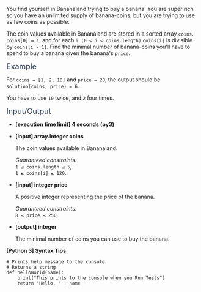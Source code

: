 <p>You find yourself in Bananaland trying to buy a banana. You are super rich so you have an unlimited supply of banana-coins, but you are trying to use as few coins as possible.</p>
<p>The coin values available in Bananaland are stored in a sorted array <code>coins</code>. <code>coins[0] = 1</code>, and for each <code>i (0 &lt; i &lt; coins.length)</code> <code>coins[i]</code> is divisible by <code>coins[i - 1]</code>. Find the minimal number of banana-coins you'll have to spend to buy a banana given the banana's <code>price</code>.</p>
<p><span class="markdown--header" style="color:#2b3b52;font-size:1.4em">Example</span></p>
<p>For <code>coins = [1, 2, 10]</code> and <code>price = 28</code>, the output should be<br />
<code>solution(coins, price) = 6</code>.</p>
<p>You have to use <code>10</code> twice, and <code>2</code> four times.</p>
<p><span class="markdown--header" style="color:#2b3b52;font-size:1.4em">Input/Output</span></p>
<ul>
<li>
<p><strong>[execution time limit] 4 seconds (py3)</strong></p>
</li>
<li>
<p><strong>[input] array.integer coins</strong></p>
<p>The coin values available in Bananaland.</p>
<p><em>Guaranteed constraints:</em><br />
<code>1 ≤ coins.length ≤ 5</code>,<br />
<code>1 ≤ coins[i] ≤ 120</code>.</p>
</li>
<li>
<p><strong>[input] integer price</strong></p>
<p>A positive integer representing the price of the banana.</p>
<p><em>Guaranteed constraints:</em><br />
<code>8 ≤ price ≤ 250</code>.</p>
</li>
<li>
<p><strong>[output] integer</strong></p>
<p>The minimal number of coins you can use to buy the banana.</p>
</li>
</ul>
<p><strong>[Python 3] Syntax Tips</strong></p>
<pre><code class="language-python"><span class="hljs-comment"># Prints help message to the console</span>
<span class="hljs-comment"># Returns a string</span>
<span class="hljs-keyword">def</span> <span class="hljs-title function_">helloWorld</span>(<span class="hljs-params">name</span>):
    <span class="hljs-built_in">print</span>(<span class="hljs-string">"This prints to the console when you Run Tests"</span>)
    <span class="hljs-keyword">return</span> <span class="hljs-string">"Hello, "</span> + name

</code></pre>
